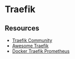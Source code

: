 # Traefik

## Resources

- [Traefik Community](https://community.traefik.io/)
- [Awesome Traefik](https://github.com/traefik/traefik/wiki/Awesome-Traefik)
- [Docker Traefik Prometheus](https://github.com/vegasbrianc/docker-traefik-prometheus)
